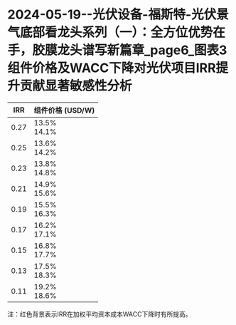 # 2024-05-19--光伏设备-福斯特-光伏景气底部看龙头系列（一）：全方位优势在手，胶膜龙头谱写新篇章_page6_图表3组件价格及WACC下降对光伏项目IRR提升贡献显著敏感性分析

| IRR | 组件价格 (USD/W) |
| --- | --- |
| 0.27 | 13.5%<br>14.1% |
| 0.25 | 13.6%<br>14.2% |
| 0.23 | 13.8%<br>14.8% |
| 0.21 | 14.9%<br>15.6% |
| 0.19 | 15.5%<br>16.3% |
| 0.17 | 16.2%<br>17.1% |
| 0.15 | 16.8%<br>17.7% |
| 0.13 | 17.5%<br>18.3% |
| 0.11 | 19.2%<br>18.6% |

注：红色背景表示IRR在加权平均资本成本WACC下降时有所提高。